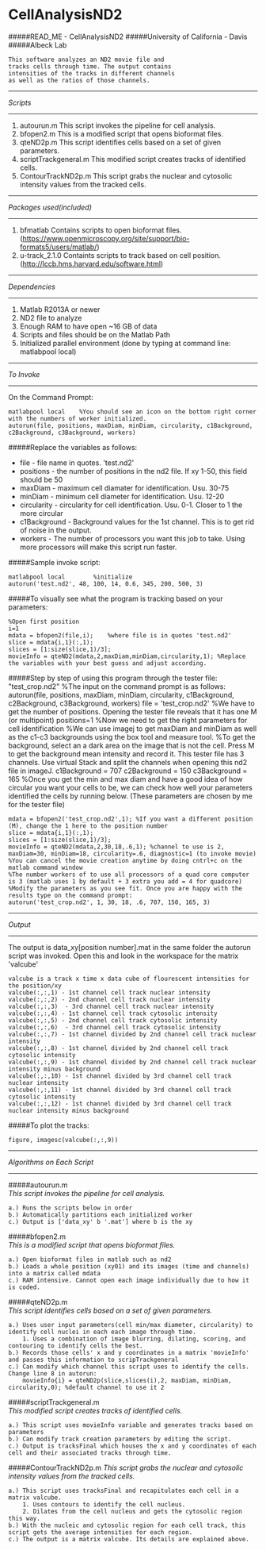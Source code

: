 CellAnalysisND2
===============

#####READ_ME - CellAnalysisND2
#####University of California - Davis
#####Albeck Lab

	This software analyzes an ND2 movie file and 	
	tracks cells through time. The output contains	
	intensities of the tracks in different channels	
	as well as the ratios of those channels.

********
*Scripts*
********
1. autourun.m		This script invokes the pipeline for cell analysis.
2. bfopen2.m		This is a modified script that opens bioformat files.
3. qteND2p.m		This script identifies cells based on a set of given parameters.
4. scriptTrackgeneral.m	This modified script creates tracks of identified cells.
5. ContourTrackND2p.m	This script grabs the nuclear and cytosolic intensity values from the tracked cells.

********
*Packages used(included)*
********
1. bfmatlab		Contains scripts to open bioformat files. (https://www.openmicroscopy.org/site/support/bio-formats5/users/matlab/)
2. u-track_2.1.0	Containts scripts to track based on cell position. (http://lccb.hms.harvard.edu/software.html)

********
*Dependencies*
********
1. Matlab R2013A or newer
2. ND2 file to analyze
3. Enough RAM to have open ~16 GB of data
4. Scripts and files should be on the Matlab Path
5. Initialized parallel environment (done by typing at command line: matlabpool local)

********
*To Invoke*
********
On the Command Prompt:

	matlabpool local	%You should see an icon on the bottom right corner with the numbers of worker initialized.
	autorun(file, positions, maxDiam, minDiam, circularity, c1Background, c2Background, c3Background, workers)

#####Replace the variables as follows:

- file - file name in quotes. 'test.nd2'
- positions - the number of positions in the nd2 file. If xy 1-50, this field should be 50
- maxDiam - maximum cell diamater for identification. Usu. 30-75
- minDiam - minimum cell diameter for identification. Usu. 12-20
- circularity - circularity for cell identification. Usu. 0-1. Closer to 1 the more circular
- c1Background - Background values for the 1st channel. This is to get rid of noise in the output.
- workers - The number of processors you want this job to take. Using more processors will make this script run faster. 

#####Sample invoke script: 

	matlabpool local		%initialize
	autorun('test.nd2', 48, 100, 14, 0.6, 345, 200, 500, 3)

#####To visually see what the program is tracking based on your parameters:

	%Open first position
	i=1
	mdata = bfopen2(file,i);	%where file is in quotes 'test.nd2'
	slice = mdata{i,1}(:,1);
	slices = [1:size(slice,1)/3];
	movieInfo = qteND2(mdata,2,maxDiam,minDiam,circularity,1); %Replace the variables with your best guess and adjust according.
	
#####Step by step of using this program through the tester file: "test_crop.nd2"
	%The input on the command prompt is as follows:
	autorun(file, positions, maxDiam, minDiam, circularity, c1Background, c2Background, c3Background, workers)
	file = 'test_crop.nd2'
	%We have to get the number of positions. Opening the tester file reveals that it has one M (or multipoint)
	positions=1
	%Now we need to get the right parameters for cell identification
	%We can use imagej to get maxDiam and minDiam as well as the c1-c3 backgrounds using the box tool and measure tool.
	%To get the background, select an a dark area on the image that is not the cell. Press M to get the background mean intensity and record it. This tester file has 3 channels. Use virtual Stack and split the channels when opening this nd2 file in imageJ.
	c1Background = 707
	c2Background = 150
	c3Background = 165
	%Once you get the min and max diam and have a good idea of how circular you want your cells to be, we can check how well your parameters identified the cells by running below. (These parameters are chosen by me for the tester file)
	
	mdata = bfopen2('test_crop.nd2',1);	%If you want a different position (M), change the 1 here to the position number	
	slice = mdata{i,1}(:,1);
	slices = [1:size(slice,1)/3];
	movieInfo = qteND2(mdata,2,30,18,.6,1);	%channel to use is 2, maxDiam=30, minDiam=18, circularity=.6, diagnostic=1 (to invoke movie)
	%You can cancel the movie creation anytime by doing cntrl+c on the matlab command window
	%The number workers of to use all processors of a quad core computer is 3 (matlab uses 1 by default + 3 extra you add = 4 for quadcore)
	%Modify the parameters as you see fit. Once you are happy with the results type on the command prompt:
	autorun('test_crop.nd2', 1, 30, 18, .6, 707, 150, 165, 3)
	
	
********
*Output*
********

The output is data_xy[position number].mat in the same folder the autorun script was invoked.
Open this and look in the workspace for the matrix 'valcube'

	valcube is a track x time x data cube of flourescent intensities for the position/xy
	valcube(:,:,1) - 1st channel cell track nuclear intensity
	valcube(:,:,2) - 2nd channel cell track nuclear intensity
	valcube(:,:,3)	- 3rd channel cell track nuclear intensity
	valcube(:,:,4) - 1st channel cell track cytosolic intensity
	valcube(:,:,5) - 2nd channel cell track cytosolic intensity
	valcube(:,:,6)	- 3rd channel cell track cytosolic intensity
	valcube(:,:,7) - 1st channel divided by 2nd channel cell track nuclear intensity
	valcube(:,:,8) - 1st channel divided by 2nd channel cell track cytosolic intensity
	valcube(:,:,9) - 1st channel divided by 2nd channel cell track nuclear intensity minus background
	valcube(:,:,10) - 1st channel divided by 3rd channel cell track nuclear intensity
	valcube(:,:,11) - 1st channel divided by 3rd channel cell track cytosolic intensity
	valcube(:,:,12) - 1st channel divided by 3rd channel cell track nuclear intensity minus background

#####To plot the tracks:

	figure, imagesc(valcube(:,:,9))	

***************************
*Algorithms on Each Script*
***************************
#####autourun.m		
*This script invokes the pipeline for cell analysis.*

	a.) Runs the scripts below in order
	b.) Automatically partitions each initialized worker
	c.) Output is ['data_xy' b '.mat'] where b is the xy

#####bfopen2.m		
*This is a modified script that opens bioformat files.*

	a.) Open bioformat files in matlab such as nd2
	b.) Loads a whole position (xy01) and its images (time and channels) into a matrix called mdata
	c.) RAM intensive. Cannot open each image individually due to how it is coded.

#####qteND2p.m		
*This script identifies cells based on a set of given parameters.*

	a.) Uses user input parameters(cell min/max diameter, circularity) to identify cell nuclei in each each image through time.
		1. Uses a combination of image blurring, dilating, scoring, and contouring to identify cells the best.
	b.) Records those cells' x and y coordinates in a matrix 'movieInfo' and passes this information to scripTrackgeneral
	c.) Can modify which channel this script uses to identify the cells. Change line 8 in autorun:
		movieInfo{i} = qteND2p(slice,slices(i),2, maxDiam, minDiam, circularity,0); %default channel to use it 2

#####scriptTrackgeneral.m	
*This modified script creates tracks of identified cells.*

	a.) This script uses movieInfo variable and generates tracks based on parameters
	b.) Can modify track creation parameters by editing the script.
	c.) Output is tracksFinal which houses the x and y coordinates of each cell and their associated tracks through time.

#####ContourTrackND2p.m	
*This script grabs the nuclear and cytosolic intensity values from the tracked cells.*

	a.) This script uses tracksFinal and recapitulates each cell in a matrix valcube.
		1. Uses contours to identify the cell nucleus.
		2. Dilates from the cell nucleus and gets the cytosolic region this way.
	b.) With the nucleic and cytosolic region for each cell track, this script gets the average intensities for each region.
	c.) The output is a matrix valcube. Its details are explained above.
